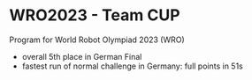 # WRO2023 - Team CUP

Program for World Robot Olympiad 2023 (WRO)
- overall 5th place in German Final
- fastest run of normal challenge in Germany: full points in 51s

